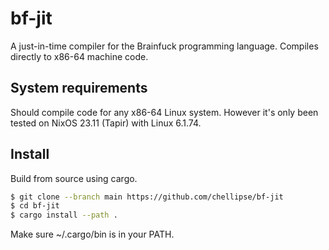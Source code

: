 
# bf-jit

A just-in-time compiler for the Brainfuck programming language.
Compiles directly to x86-64 machine code.

## System requirements

Should compile code for any x86-64 Linux system.
However it's only been tested on NixOS 23.11 (Tapir) with Linux 6.1.74.

## Install

Build from source using cargo.

```bash
$ git clone --branch main https://github.com/chellipse/bf-jit
$ cd bf-jit
$ cargo install --path .
```

Make sure ~/.cargo/bin is in your PATH.
